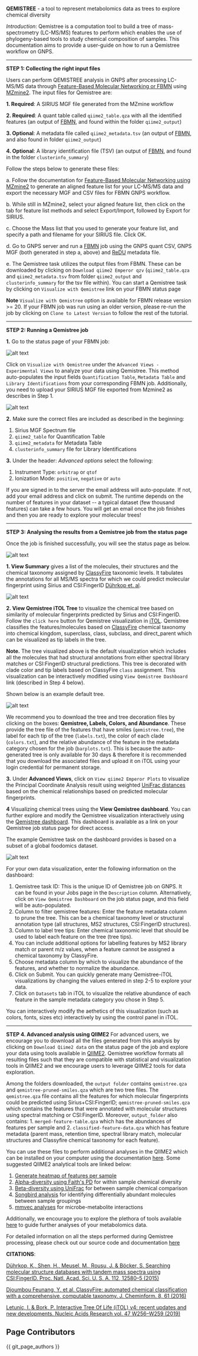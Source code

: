 **QEMISTREE** - a tool to represent metabolomics data as trees to explore chemical diversity
 
*Introduction*: Qemistree is a computation tool to build a tree of mass-spectrometry (LC-MS/MS) features to perform which enables the use of phylogeny-based tools to study chemical composition of samples. 
This documentation aims to provide a user-guide on how to run a Qemistree workflow on GNPS.

****

**STEP 1: Collecting the right input files**

Users can perform QEMISTREE analysis in GNPS after processing LC-MS/MS data through [Feature-Based Molecular Networking or FBMN](https://ccms-ucsd.github.io/GNPSDocumentation/featurebasedmolecularnetworking/) using [MZmine2](https://bmcbioinformatics.biomedcentral.com/articles/10.1186/1471-2105-11-395). The input files for Qemistree are:

**1. Required**: A SIRIUS MGF file generated from the MZmine workflow

**2. Required**: A quant table called `qiime2_table.qza` with all the identified features (an output of [FBMN](https://ccms-ucsd.github.io/GNPSDocumentation/featurebasedmolecularnetworking/), and found  within the folder `qiime2_output`)

**3. Optional**: A metadata file called `qiime2_metadata.tsv` (an output of [FBMN](https://ccms-ucsd.github.io/GNPSDocumentation/featurebasedmolecularnetworking/), and also found in folder `qiime2_output`)

**4. Optional**: A library identification file (TSV) (an output of [FBMN](https://ccms-ucsd.github.io/GNPSDocumentation/featurebasedmolecularnetworking/), and found in the folder `clusterinfo_summary`)

Follow the steps below to generate these files:

a. Follow the documentation for [Feature-Based Molecular Networking using MZmine2](https://ccms-ucsd.github.io/GNPSDocumentation/featurebasedmolecularnetworking-with-mzmine2/) to generate an aligned feature list for your LC-MS/MS data and export the necessary MGF and CSV files for FBMN GNPS workflow.

b. While still in MZmine2, select your aligned feature list, then click on the tab for feature list methods and select Export/Import, followed by Export for SIRIUS.

c. Choose the Mass list that you used to generate your feature list, and specify a path and filename for your SIRIUS file. Click OK.

d. Go to GNPS server and run a [FBMN](https://gnps.ucsd.edu/ProteoSAFe/index.jsp?params=%7B%22workflow%22:%22FEATURE-BASED-MOLECULAR-NETWORKING%22,%22library_on_server%22:%22d.speclibs;%22%7D) job using the GNPS quant CSV, GNPS MGF (both generated in step a, above) and [ReDU](https://mwang87.github.io/ReDU-MS2-Documentation/HowtoContribute/) metadata file.

e. The Qemistree task utilizes the output files from FBMN. These can be downloaded by clicking on `Download qiime2 Emperor qzv` (`qiime2_table.qza` and `qiime2_metadata.tsv` from folder `qiime2_output` and  `clusterinfo_summary` for the tsv file within). You can start a Qemistree task by clicking on `Visualize with Qemistree` link on your FBMN status page 

**Note** `Visualize with Qemistree` option is available for FBMN release version >= 20. If your FBMN job was run using an older version, please re-run the job by clicking on `Clone to Latest Version` to follow the rest of the tutorial.

****       	
 
**STEP 2: Running a Qemistree job**

**1.** Go to the status page of your FBMN job:

 ![alt text](./img/qemistree/FBMN_statuspage.png "FBMN Status Page")

Click on `Visualize with Qemistree` under the `Advanced Views - Experimental Views` to analyze your data using Qemistree. This method auto-populates the input fields `Quantification Table`, `Metadata Table` and `Library Identifications` from your corresponding FBMN job. Additionally, you need to upload your SIRIUS MGF file exported from Mzmine2 as describes in Step 1.

![alt text](./img/qemistree/workflowpage_gnps.png "workflow")

**2.** Make sure the correct files are included as described in the beginning:

1. Sirius MGF Spectrum file
2. `qiime2_table` for Quantification Table
3. `qiime2_metadata` for Metadata Table
4. `clusterinfo_summary` file for Library Identifications

**3.** Under the header: *Advanced options* select the following:
1. Instrument Type: `orbitrap` or `qtof`
2. Ionization Mode: `positive`, `negative` or `auto`

If you are signed in to the server the email address will auto-populate. If not, add your email address and click on submit. The runtime depends on the number of features in your dataset -- a typical dataset (few thousand features) can take a few hours. You will get an email once the job finishes and then you are ready to explore your molecular trees!

****

**STEP 3: Analysing the results from a Qemistree job from the status page**

Once the job is finished successfully, you will see the status page as below.

![alt text](./img/qemistree/Qemistree_statuspage.png "status page")

**1. View Summary** gives a list of the molecules, their structures and the chemical taxonomy assigned by [ClassyFire](https://jcheminf.biomedcentral.com/articles/10.1186/s13321-016-0174-y) taxonomic levels. It tabulates the annotations for all MS/MS spectra for which we could predict molecular fingerprint using Sirius and CSI:FingerID [Dührkop et. al](https://www.pnas.org/content/112/41/12580).

![alt text](./img/qemistree/itoloutput.png "iTol Files")

**2. View Qemistree iTOL Tree** to visualize the chemical tree based on similarity of molecular fingerprints predicted by Sirius and CSI:FingerID. Follow the `click here` button for Qemistree visualization in [iTOL](https://academic.oup.com/nar/article/47/W1/W256/5424068). Qemistree classifies the features/molecules based on [ClassyFire](https://jcheminf.biomedcentral.com/articles/10.1186/s13321-016-0174-y) chemical taxonomy into chemical kingdom, superclass, class, subclass, and direct_parent which can be visualized as tip labels in the tree. 

**Note.** The tree visualized above is the default visualization which includes all the molecules that had structural annotations from either spectral library matches or CSI:FingerID structural predictions. This tree is decorated with clade color and tip labels based on ClassyFire `class` assignment. This visualization can be interactively modified using `View Qemistree Dashboard` link (described in Step 4 below).

Shown below is an example default tree.

![alt text](./img/qemistree/treeexample.png "Qemistree file")

We recommend you to download the tree and tree decoration files by clicking on the boxes: **Qemistree, Labels, Colors, and Abundance**. These provide the tree file of the features that have smiles (`qemistree.tree`), the label for each tip of the tree (`labels.txt`), the color of each clade (`colors.txt`), and the relative abundance of the feature in the metadata category chosen for the job (`barplots.txt`). This is because the auto-generated tree is only available for 30 days & therefore it is recommended that you download the associated files and upload it on iTOL using your login credential for permanent storage.

**3.** Under **Advanced Views**, click on `View qiime2 Emperor Plots` to visualize the Principal Coordinate Analysis result using weighted [UniFrac distances](https://www.ncbi.nlm.nih.gov/pubmed/16332807) based on the chemical relationships based on predicted molecular fingerprints.  

**4** Visualizing chemical trees using the **View Qemistree dashboard**. You can further explore and modify the Qemistree visualization interactively using the [Qemistree dashboard](https://qemistree.ucsd.edu/). This dashboard is available as a link on your Qemistree job status page for direct access.

The example Qemistree task on the dashboard provides is based on a subset of a global foodomics dataset. 

![alt text](./img/qemistree/qemistree_dashboard.png "Qemistree Dashbaord")

For your own data visualization, enter the following information on the dashboard:

1. Qemistree task ID: This is the unique ID of Qemistree job on GNPS. It can be found in your Jobs page in the `Description` column. Alternatively, click on `View Qemistree Dashboard` on the job status page, and this field will be auto-populated.
2. Column to filter qemistree features: Enter the feature metadata column to prune the tree. This can be a chemical taxonomy level or structural annotation type (all structures, MS2 structures, CSI:FingerID structures).
3. Column to label tree tips: Enter chemical taxonomic level that should be used to label each feature on the tree (tree tips).
4. You can include additional options for labelling features by MS2 library match or parent m/z values, when a feature cannot be assigned a chemical taxonomy by ClassyFire.
5. Choose metadata column by which to visualize the abundance of the features, and whether to normalize the abundance.
6. Click on Submit. You can quickly generate many Qemistree-iTOL visualizations by changing the values entered in step 2-5 to explore your data.
7. Click on `Datasets` tab in iTOL to visualize the relative abundance of each feature in the sample metadata category you chose in Step 5.

You can interactively modify the aethetics of this visualization (such as colors, fonts, sizes etc) interactively by using the control panel in iTOL. 

****

**STEP 4. Advanced analysis using QIIME2** 
For advanced users, we encourage you to download all the files generated from this analysis by clicking on `Download Qiime2 data` on the status page of the job and explore your data using tools available in [QIIME2](https://qiime2.org/). Qemistree workflow formats all resulting files such that they are compatible with statistical and visualization tools in QIIME2 and we encourage users to leverage QIIME2 tools for data exploration.  

Among the folders downloaded, the `output folder` contains `qemistree.qza` and `qemistree-pruned-smiles.qza` which are two tree files. The `qemistree.qza` file contains all the features for which molecular fingerprints could be predicted using Sirius+CSI:FingerID; `qemistree-pruned-smiles.qza` which contains the features that were annotated with molecular structures using spectral matching or CSI:FingerID. Moreover, `output_folder` also contains: 1. `merged-feature-table.qza` which has the abundances of features per sample and 2. `classified-feature-data.qza` which has feature metadata (parent mass, retention time, spectral library match, molecular structures and Classyfire chemical taxonomy for each feature). 

You can use these files to perform additional analyses in the QIIME2 which can be installed on your computer using the documentation [here](https://docs.qiime2.org/2019.10/install/). Some suggested QIIME2 analytical tools are linked below:
1. [Generate heatmap of features per sample](https://docs.qiime2.org/2020.2/plugins/available/feature-table/heatmap/)
2. [Alpha-diversity using Faith's PD](https://docs.qiime2.org/2020.2/plugins/available/diversity/alpha-phylogenetic/) for within sample chemical diversity 
3. [Beta-diversity using UniFrac](https://docs.qiime2.org/2020.2/plugins/available/diversity/beta-phylogenetic/) for between sample chemical comparison
4. [Songbird analysis](https://github.com/biocore/songbird) for identifying differentially abundant molecules between sample groupings
5. [mmvec analyses](https://github.com/biocore/mmvec) for microbe-metabolite interactions

Additionally, we encourage you to explore the plethora of tools available [here](https://docs.qiime2.org/2020.2/plugins/) to guide further analyses of your metabolomics data.

For detailed information on all the steps performed during Qemistree processing, please check out our source code and documentation [here](https://github.com/biocore/q2-qemistree)


**CITATIONS**:

[Dührkop, K., Shen, H., Meusel, M., Rousu, J. & Böcker, S. Searching molecular structure databases with tandem mass spectra using CSI:FingerID. Proc. Natl. Acad. Sci. U. S. A. 112, 12580–5 (2015)](https://www.pnas.org/content/112/41/12580)

[Djoumbou Feunang, Y. et al. ClassyFire: automated chemical classification with a comprehensive, computable taxonomy. J. Cheminform. 8, 61 (2016)](https://jcheminf.biomedcentral.com/articles/10.1186/s13321-016-0174-y)

[Letunic, I. & Bork, P. Interactive Tree Of Life (iTOL) v4: recent updates and new developments. Nucleic Acids Research vol. 47 W256–W259 (2019)](https://academic.oup.com/nar/article/47/W1/W256/5424068)

## Page Contributors

{{ git_page_authors }}
